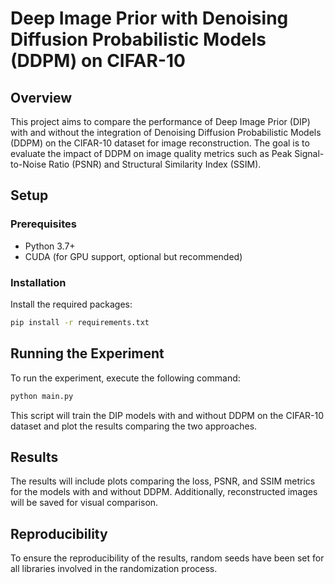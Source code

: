 # Deep Image Prior with Denoising Diffusion Probabilistic Models (DDPM) on CIFAR-10

## Overview

This project aims to compare the performance of Deep Image Prior (DIP) with and without the integration of Denoising Diffusion Probabilistic Models (DDPM) on the CIFAR-10 dataset for image reconstruction. The goal is to evaluate the impact of DDPM on image quality metrics such as Peak Signal-to-Noise Ratio (PSNR) and Structural Similarity Index (SSIM).

## Setup

### Prerequisites

- Python 3.7+
- CUDA (for GPU support, optional but recommended)

### Installation

Install the required packages:
```bash
pip install -r requirements.txt
```

## Running the Experiment
To run the experiment, execute the following command:
```bash
python main.py
```
This script will train the DIP models with and without DDPM on the CIFAR-10 dataset and plot the results comparing the two approaches.
   
## Results
The results will include plots comparing the loss, PSNR, and SSIM metrics for the models with and without DDPM. Additionally, reconstructed images will be saved for visual comparison.

## Reproducibility
To ensure the reproducibility of the results, random seeds have been set for all libraries involved in the randomization process.
